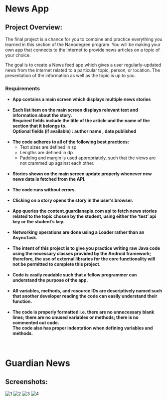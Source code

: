 # News App
<h2>Project Overview:</h2>

The final project is a chance for you to combine and practice everything you learned in this section of the Nanodegree program. You will be making your own app that connects to the Internet to provide news articles on a topic of your choice.

The goal is to create a News feed app which gives a user regularly-updated news from the internet related to a particular topic, person, or location. The presentation of the information as well as the topic is up to you.

<h3>Requirements</h3>

<ul>
<li><b>App contains a main screen which displays multiple news stories</b></li>
<br>
<li><b>Each list item on the main screen displays relevant text and information about the story.
<br>Required fields include the title of the article and the name of the section that it belongs to.
<br>Optional fields (if available) : author name , date published</li></b>
<br>
<li><b>The code adheres to all of the following best practices:</b>
  <ul><li>Text sizes are defined in sp</li>
  <li>Lengths are defined in dp</li>
  <li>Padding and margin is used appropriately, such that the views are not crammed up against each other.</li>
</ul></li>
<br>
<li><b>Stories shown on the main screen update properly whenever new news data is fetched from the API.</li></b>
<br>
<li><b>The code runs without errors.</li></b>
<br>
<li><b>Clicking on a story opens the story in the user’s browser.</li></b>
<br>
<li><b>App queries the content.guardianapis.com api to fetch news stories related to the topic chosen by the student, using either the ‘test’ api key or the student’s key.</li></b>
<br>
<li><b>Networking operations are done using a Loader rather than an AsyncTask.</li></b>
<br>
<li><b>The intent of this project is to give you practice writing raw Java code using the necessary classes provided by the Android framework; therefore, the use of external libraries for the core functionality will not be permitted to complete this project.</li></b>
<br>
<li><b>Code is easily readable such that a fellow programmer can understand the purpose of the app.</li></b>
<br>
<li><b>All variables, methods, and resource IDs are descriptively named such that another developer reading the code can easily understand their function.</li></b>
<br>
<li><b>The code is properly formatted i.e. there are no unnecessary blank lines; there are no unused variables or methods; there is no commented out code.
<br>The code also has proper indentation when defining variables and methods.</li></b>
</ul><br>

# Guardian News
<h2>Screenshots:</h2>

![1](https://cloud.githubusercontent.com/assets/27139870/26601592/246e4a8e-4589-11e7-9437-a723f878e821.jpg)
![2](https://cloud.githubusercontent.com/assets/27139870/26601591/246dc514-4589-11e7-81b0-a01de05447ae.jpg)
![3](https://cloud.githubusercontent.com/assets/27139870/26601593/246ea498-4589-11e7-9141-d2117c9a9cce.jpg)
![4](https://cloud.githubusercontent.com/assets/27139870/26601594/248cf5a6-4589-11e7-9a8b-0c7dad6a22f6.jpg)
